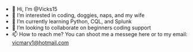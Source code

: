 - 👋 Hi, I’m @Vicks15
- 👀 I’m interested in coding, doggies, naps, and my wife
- 🌱 I’m currently learning Python, CQL, and Splunk
- 💞️ I’m looking to collaborate on beginners coding support
- 📫 How to reach me? You can shoot me a messege here or to my email: vicmary1@hotmail.com

<!---
Vicks15/Vicks15 is a ✨ special ✨ repository because its `README.md` (this file) appears on your GitHub profile.
You can click the Preview link to take a look at your changes.
--->
